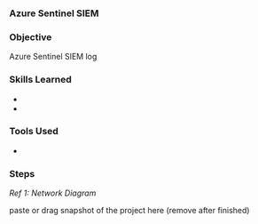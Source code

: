 ### Azure Sentinel SIEM

### Objective
  
Azure Sentinel SIEM log


### Skills Learned

-
- 

### Tools Used

- 

### Steps

*Ref 1: Network Diagram*

paste or drag snapshot of the project here (remove after finished)
